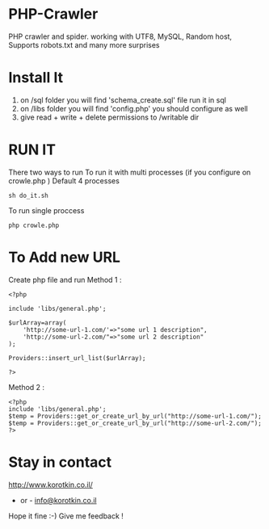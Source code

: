 PHP-Crawler
===========

PHP crawler and spider. working with UTF8, MySQL, Random host, Supports robots.txt and many more surprises 


Install It
==========

1. on /sql folder you will find 'schema_create.sql' file run it in sql
2. on /libs folder you will find  'config.php' you should configure as well
3. give read + write + delete permissions to /writable dir

RUN IT
======

There two ways to run 
To run it with multi processes (if you configure on crowle.php ) Default 4 processes

	sh do_it.sh 

To run single proccess 
	
	php crowle.php

To Add new URL
==============
Create php file and run
Method 1 :

	<?php
	
	include 'libs/general.php';
	
	$urlArray=array(
		'http://some-url-1.com/'=>"some url 1 description",
		'http://some-url-2.com/"=>"some url 2 description"
	);
	
	Providers::insert_url_list($urlArray);
	
	?>

Method 2 :

	<?php	
	include 'libs/general.php';
	$temp = Providers::get_or_create_url_by_url("http://some-url-1.com/");
	$temp = Providers::get_or_create_url_by_url("http://some-url-2.com/");
	?>

Stay in contact
===============

http://www.korotkin.co.il/
- or - 
info@korotkin.co.il

Hope it fine :-)
Give me feedback !
